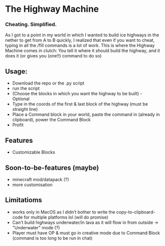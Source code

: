 # The Highway Machine
### Cheating. Simplified.
As I got to a point in my world in which I wanted to build ice highways in the nether to get from A to B quickly, I realized that even if you want to cheat, typing in all the /fill commands is a lot of work.
This is where the Highway Machine comes in clutch: You tell it where it should build the highway, and it does it (or gives you (one!!) command to do so)
## Usage:
- Download the repo or the .py script
- run the script
- (Choose the blocks in which you want the highway to be built) - Optional
- Type in the coords of the first & last block of the highway (must be straight line)
- Place a Command block in your world, paste the command in (already in clipboard), power the Command Block
- Profit
## Features
- Customizable Blocks
## Soon-to-be-features (maybe)
- minecraft mod/datapack (?)
- more customisation
## Limitatioms
- works only in MacOS as I didn’t bother to write the copy-to-clipboard-code for multiple platforms lol (will do promise)
- Can't build highways underwater/in lava as it will flow in from outside -> "Underwater" mode (?)
- Player must have OP & must go in creative mode due to Command Block (command is too long to be run in chat)
